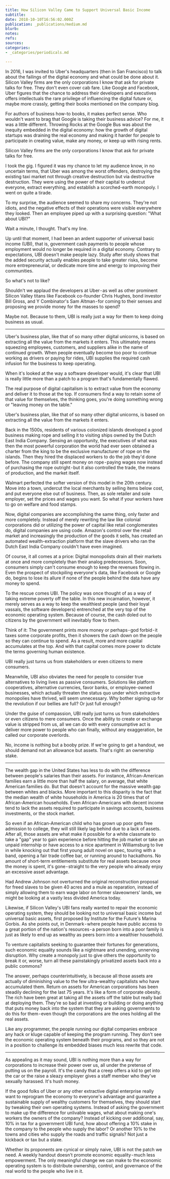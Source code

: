 ```yaml
---
title: How Silicon Valley Came to Support Universal Basic Income
subtitle: 
date: 2018-10-10T16:56:02.000Z
publication: _publications/medium.md
blurb: 
notes: 
refs: 
sources: 
categories:
- _categories/periodicals.md

---
```

In 2016, I was invited to Uber's headquarters (then in San Francisco) to talk about the failings of the digital economy and what could be done about it. Silicon Valley firms are the only corporations I know that ask for private talks for free. They don't even cover cab fare. Like Google and Facebook, Uber figures that the chance to address their developers and executives offers intellectuals the rare privilege of influencing the digital future or, maybe more crassly, getting their books mentioned on the company blog.

For authors of business how-to books, it makes perfect sense. Who wouldn't want to brag that Google is taking their business advice? For me, it was a little different. Throwing Rocks at the Google Bus was about the inequity embedded in the digital economy: how the growth of digital startups was draining the real economy and making it harder for people to participate in creating value, make any money, or keep up with rising rents.

Silicon Valley firms are the only corporations I know that ask for private talks for free.

I took the gig. I figured it was my chance to let my audience know, in no uncertain terms, that Uber was among the worst offenders, destroying the existing taxi market not through creative destruction but via destructive destruction. They were using the power of their capital to undercut everyone, extract everything, and establish a scorched-earth monopoly. I went on quite a tirade.

To my surprise, the audience seemed to share my concerns. They're not idiots, and the negative effects of their operations were visible everywhere they looked. Then an employee piped up with a surprising question: "What about UBI?"

Wait a minute, I thought. That's my line.

Up until that moment, I had been an ardent supporter of universal basic income (UBI), that is, government cash payments to people whose employment would no longer be required in a digital economy. Contrary to expectations, UBI doesn't make people lazy. Study after study shows that the added security actually enables people to take greater risks, become more entrepreneurial, or dedicate more time and energy to improving their communities.

So what's not to like?

Shouldn't we applaud the developers at Uber - as well as other prominent Silicon Valley titans like Facebook co-founder Chris Hughes, bond investor Bill Gross, and Y Combinator's Sam Altman - for coming to their senses and proposing we provide money for the masses to spend? 

Maybe not. Because to them, UBI is really just a way for them to keep doing business as usual.

---

Uber's business plan, like that of so many other digital unicorns, is based on extracting all the value from the markets it enters. This ultimately means squeezing employees, customers, and suppliers alike in the name of continued growth. When people eventually become too poor to continue working as drivers or paying for rides, UBI supplies the required cash infusion for the business to keep operating.

When it's looked at the way a software developer would, it's clear that UBI is really little more than a patch to a program that's fundamentally flawed.

The real purpose of digital capitalism is to extract value from the economy and deliver it to those at the top. If consumers find a way to retain some of that value for themselves, the thinking goes, you're doing something wrong or "leaving money on the table."

Uber's business plan, like that of so many other digital unicorns, is based on extracting all the value from the markets it enters.

Back in the 1500s, residents of various colonized islands developed a good business making rope and selling it to visiting ships owned by the Dutch East India Company. Sensing an opportunity, the executives of what was then the most powerful corporation the world had ever seen obtained a charter from the king to be the exclusive manufacturer of rope on the islands. Then they hired the displaced workers to do the job they'd done before. The company still spent money on rope - paying wages now instead of purchasing the rope outright - but it also controlled the trade, the means of production, and the market itself.

Walmart perfected the softer version of this model in the 20th century. Move into a town, undercut the local merchants by selling items below cost, and put everyone else out of business. Then, as sole retailer and sole employer, set the prices and wages you want. So what if your workers have to go on welfare and food stamps.

Now, digital companies are accomplishing the same thing, only faster and more completely. Instead of merely rewriting the law like colonial corporations did or utilizing the power of capital like retail conglomerates do, digital companies are using code. Amazon's control over the retail market and increasingly the production of the goods it sells, has created an automated wealth-extraction platform that the slave drivers who ran the Dutch East India Company couldn't have even imagined.

Of course, it all comes at a price: Digital monopolists drain all their markets at once and more completely than their analog predecessors. Soon, consumers simply can't consume enough to keep the revenues flowing in. Even the prospect of stockpiling everyone's data, like Facebook or Google do, begins to lose its allure if none of the people behind the data have any money to spend.

To the rescue comes UBI. The policy was once thought of as a way of taking extreme poverty off the table. In this new incarnation, however, it merely serves as a way to keep the wealthiest people (and their loyal vassals, the software developers) entrenched at the very top of the economic operating system. Because of course, the cash doled out to citizens by the government will inevitably flow to them.

Think of it: The government prints more money or perhaps - god forbid - it taxes some corporate profits, then it showers the cash down on the people so they can continue to spend. As a result, more and more capital accumulates at the top. And with that capital comes more power to dictate the terms governing human existence.

UBI really just turns us from stakeholders or even citizens to mere consumers.

Meanwhile, UBI also obviates the need for people to consider true alternatives to living lives as passive consumers. Solutions like platform cooperatives, alternative currencies, favor banks, or employee-owned businesses, which actually threaten the status quo under which extractive monopolies have thrived, will seem unnecessary. Why bother signing up for the revolution if our bellies are full? Or just full enough?

Under the guise of compassion, UBI really just turns us from stakeholders or even citizens to mere consumers. Once the ability to create or exchange value is stripped from us, all we can do with every consumptive act is deliver more power to people who can finally, without any exaggeration, be called our corporate overlords.

No, income is nothing but a booby prize. If we're going to get a handout, we should demand not an allowance but assets. That's right: an ownership stake.

---

The wealth gap in the United States has less to do with the difference between people's salaries than their assets. For instance, African-American families earn a little more than half the salary, on average, that white American families do. But that doesn't account for the massive wealth gap between whites and blacks. More important to this disparity is the fact that the median wealth of white households in America is 20 times that of African-American households. Even African-Americans with decent income tend to lack the assets required to participate in savings accounts, business investments, or the stock market.

So even if an African-American child who has grown up poor gets free admission to college, they will still likely lag behind due to a lack of assets. After all, those assets are what make it possible for a white classmate to take a "gap" year to gain experience before hitting the job market or take an unpaid internship or have access to a nice apartment in Williamsburg to live in while knocking out that first young adult novel on spec, touring with a band, opening a fair trade coffee bar, or running around to hackathons. No amount of short-term entitlements substitute for real assets because once the money is spent, it's gone - straight to the very people who already enjoy an excessive asset advantage.

Had Andrew Johnson not overturned the original reconstruction proposal for freed slaves to be given 40 acres and a mule as reparation, instead of simply allowing them to earn wage labor on former slaveowners' lands, we might be looking at a vastly less divided America today.

Likewise, if Silicon Valley's UBI fans really wanted to repair the economic operating system, they should be looking not to universal basic income but universal basic assets, first proposed by Institute for the Future's Marina Gorbis. As she points out, in Denmark - where people have public access to a great portion of the nation's resources - a person born into a poor family is just as likely to end up as wealthy as peers born into a wealthier household.

To venture capitalists seeking to guarantee their fortunes for generations, such economic equality sounds like a nightmare and unending, unnerving disruption. Why create a monopoly just to give others the opportunity to break it or, worse, turn all these painstakingly privatized assets back into a public commons?

The answer, perhaps counterintuitively, is because all those assets are actually of diminishing value to the few ultra-wealthy capitalists who have accumulated them. Return on assets for American corporations has been steadily declining for the last 75 years. It's like a form of corporate obesity. The rich have been great at taking all the assets off the table but really bad at deploying them. They're so bad at investing or building or doing anything that puts money back into the system that they are asking governments to do this for them - even though the corporations are the ones holding all the real assets.

Like any programmer, the people running our digital companies embrace any hack or kluge capable of keeping the program running. They don't see the economic operating system beneath their programs, and so they are not in a position to challenge its embedded biases much less rewrite that code.

---

As appealing as it may sound, UBI is nothing more than a way for corporations to increase their power over us, all under the pretense of putting us on the payroll. It's the candy that a creep offers a kid to get into the car or the raise a sleazy employer gives a staff member who they've sexually harassed. It's hush money.

If the good folks of Uber or any other extractive digital enterprise really want to reprogram the economy to everyone's advantage and guarantee a sustainable supply of wealthy customers for themselves, they should start by tweaking their own operating systems. Instead of asking the government to make up the difference for unlivable wages, what about making one's workers the owners of the company? Instead of kicking over additional, say, 10% in tax for a government UBI fund, how about offering a 10% stake in the company to the people who supply the labor? Or another 10% to the towns and cities who supply the roads and traffic signals? Not just a kickback or tax but a stake.

Whether its proponents are cynical or simply naive, UBI is not the patch we need. A weekly handout doesn't promote economic equality - much less empowerment. The only meaningful change we can make to the economic operating system is to distribute ownership, control, and governance of the real world to the people who live in it.